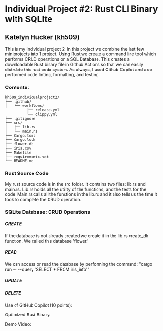 # Individual Project #2: Rust CLI Binary with SQLite
## Katelyn Hucker (kh509) 

This is my individual project 2. In this project we combine the last few miniprojects into 1 project. Using Rust we create a command line tool which performs CRUD operations on a SQL Database. This creates a downloadable Rust binary file in Github Actions so that we can easily distrubte this rust code system. As always, I used Github Copilot and also performed code linting, formatting, and testing. 

### Contents:
```
kh509_individualproject2/
├── .github/
│   └── workflows/
          ├── release.yml
          └── clippy.yml
├── .gitignore
├── src/
│   ├── lib.rs
│   └── main.rs
├── Cargo.toml
├── Cargo.lock
├── flower.db
├── iris.csv
├── Makefile
├── requirements.txt
└── README.md
```

### Rust Source Code 

My rust source code is in the src folder. It contains two files: lib.rs and main.rs. Lib.rs holds all the utility of the functions, and the tests for the code. Main.rs calls all the functions in the lib.rs and it also tells us the time it took to complete the CRUD operation. 

### SQLite Database: CRUD Operations

  ##### CREATE 

  If the database is not already created we create it in the lib.rs create_db function. We called this database 'flower.'
  ##### READ 
  We can access or read the database by performing the command: "cargo run -- --query 'SELECT * FROM iris_info'"

 
  ##### UPDATE
  ##### DELETE


Use of GitHub Copilot (10 points):



Optimized Rust Binary: 



Demo Video:
